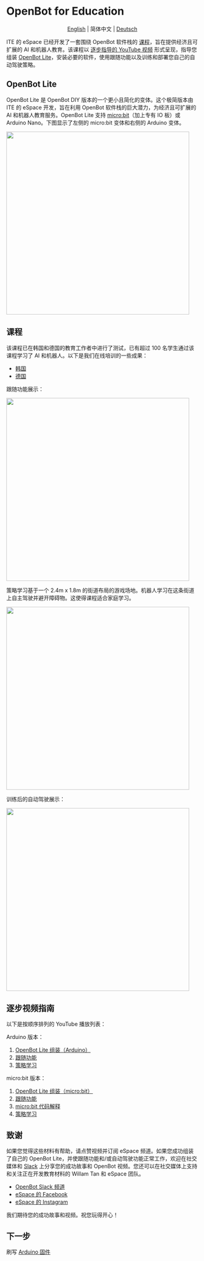 # OpenBot for Education

<p align="center">
    <a href="README.md">English</a> |
    <span>简体中文</span> |
    <a href="README.de-DE.md">Deutsch</a>
</p>

ITE 的 eSpace 已经开发了一套围绕 OpenBot 软件栈的 [课程](#curriculum)，旨在提供经济且可扩展的 AI 和机器人教育。该课程以 [逐步指导的 YouTube 视频](#step-by-step-video-guides) 形式呈现，指导您组装 [OpenBot Lite](#openbot-lite-arduino)，安装必要的软件，使用跟随功能以及训练和部署您自己的自动驾驶策略。

## OpenBot Lite

OpenBot Lite 是 OpenBot DIY 版本的一个更小且简化的变体。这个极简版本由 ITE 的 eSpace 开发，旨在利用 OpenBot 软件栈的巨大潜力，为经济且可扩展的 AI 和机器人教育服务。OpenBot Lite 支持 [micro:bit](https://microbit.org/)（加上专有 IO 板）或 Arduino Nano。下图显示了左侧的 micro:bit 变体和右侧的 Arduino 变体。

<p float="left">
  <img src="../../docs/images/openbot_lite.jpg" width="480px" />
</p>

## 课程

该课程已在韩国和德国的教育工作者中进行了测试，已有超过 100 名学生通过该课程学习了 AI 和机器人。以下是我们在线培训的一些成果：

* [韩国](https://fb.watch/bDK2Vjgm3g/)
* [德国](https://www.facebook.com/EspaceCW/posts/5087394677946975)

跟随功能展示：

<p float="left">
  <img src="../../docs/images/objectnav_320.gif" width="480px" />
</p>

策略学习基于一个 2.4m x 1.8m 的街道布局的游戏场地。机器人学习在这条街道上自主驾驶并避开障碍物。这使得课程适合家庭学习。

<p float="left">
  <img src="../../docs/images/playfield.jpg" width="480px" />
</p>

训练后的自动驾驶展示：

<p float="left">
  <img src="../../docs/images/autopilot_320.gif" width="480px" />
</p>

## 逐步视频指南

以下是按顺序排列的 YouTube 播放列表：

Arduino 版本：
1. [OpenBot Lite 组装（Arduino）](https://youtube.com/playlist?list=PLNKFHX5MRn52za5VeteCmvLNcL1Kowtw2)
2. [跟随功能](https://youtube.com/playlist?list=PLNKFHX5MRn501oWvPbKzP1zkcqhLU5TOh)
3. [策略学习](https://youtube.com/playlist?list=PLNKFHX5MRn5233AyCWhcn71JdB9qIEa-E)

micro:bit 版本：
1. [OpenBot Lite 组装（micro:bit）](https://youtube.com/playlist?list=PLNKFHX5MRn51xVKHo2VCY-KbOFQrkOm2R)
2. [跟随功能](https://youtube.com/playlist?list=PLNKFHX5MRn51crWis1lwFJXj69DN9evG1)
3. [micro:bit 代码解释](https://youtube.com/playlist?list=PLNKFHX5MRn51DfspxVo16BkfXz8y9uR7N)
4. [策略学习](https://youtube.com/playlist?list=PLNKFHX5MRn5233AyCWhcn71JdB9qIEa-E)

## 致谢

如果您觉得这些材料有帮助，请点赞视频并订阅 eSpace 频道。如果您成功组装了自己的 OpenBot Lite，并使跟随功能和/或自动驾驶功能正常工作，欢迎在社交媒体和 [Slack](https://join.slack.com/t/openbot-community/shared_invite/zt-jl8ygxqt-WNRNi9yzh7Lu60qui6Nh6w) 上分享您的成功故事和 OpenBot 视频。您还可以在社交媒体上支持和关注正在开发教育材料的 Willam Tan 和 eSpace 团队。

* [OpenBot Slack 频道](https://join.slack.com/t/openbot-community/shared_invite/zt-jl8ygxqt-WNRNi9yzh7Lu60qui6Nh6w)
* [eSpace 的 Facebook](https://www.facebook.com/EspaceCW)
* [eSpace 的 Instagram](https://www.instagram.com/EspaceCW/)

我们期待您的成功故事和视频。祝您玩得开心！

## 下一步

刷写 [Arduino 固件](../../firmware/README.md)